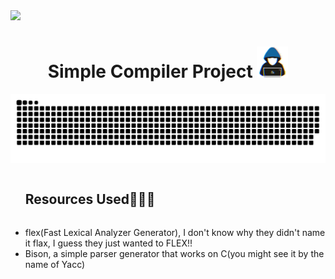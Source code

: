 <img src="https://user-images.githubusercontent.com/73097560/115834477-dbab4500-a447-11eb-908a-139a6edaec5c.gif">

<h1 align="center"><b>Simple Compiler Project </b><picture><img src = "https://github.com/0xAbdulKhalid/0xAbdulKhalid/raw/main/assets/mdImages/about_me.gif" width = 50px></picture></h1>

<!-- snake -->
<div align="center">
  <img  src="https://github.com/1999AZZAR/1999AZZAR/blob/main/resources/img/grid-snake.svg"
       alt="snake" /></a>
</div>

<div id="user-content-toc">
  <ul align="left">
    <summary><h2 style="display: inline-block">Resources Used👨🏻‍💻</h2></summary>
  </ul>
</div>

- flex(Fast Lexical Analyzer Generator), I don't know why they didn't name it flax, I guess they just wanted to FLEX!!
- Bison, a simple parser generator that works on C(you might see it by the name of Yacc)
